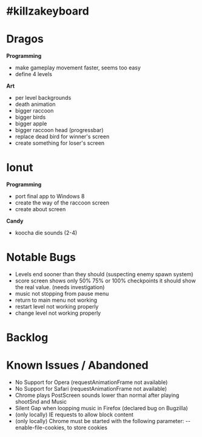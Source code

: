 #killzakeyboard
==============

Dragos
======

**Programming**
- make gameplay movement faster, seems too easy
- define 4 levels

**Art**
- per level backgrounds
- death animation
- bigger raccoon
- bigger birds
- bigger apple
- bigger raccoon head (progressbar)
- replace dead bird for winner's screen
- create something for loser's screen

Ionut
=====

**Programming**
- port final app to Windows 8
- create the way of the raccoon screen
- create about screen

**Candy**
- koocha die sounds (2-4)

Notable Bugs
====
- Levels end sooner than they should (suspecting enemy spawn system)
- score screen shows only 50% 75% or 100% checkpoints it should show the real value. (needs investigation)
- music not stopping from pause menu
- return to main menu not working
- restart level not working properly
- change level not working properly

Backlog
=====

Known Issues / Abandoned
=====
- No Support for Opera (requestAnimationFrame not available)
- No Support for Safari (requestAnimationFrame not available)
- Chrome plays PostScreen sounds lower than normal after playing shootSnd and Music
- Silent Gap when loopping music in Firefox (declared bug on Bugzilla)
- (only locally) IE requests to allow block content
- (only locally) Chrome must be started with the following parameter: --enable-file-cookies, to store cookies
